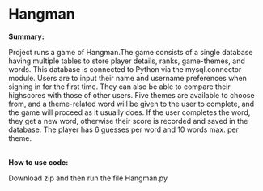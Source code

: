 # Hangman
<b>Summary:</b>
<p>Project runs a game of Hangman.The game consists of a single database having multiple tables to store player details, ranks, game-themes, and words. This database is connected to Python via the mysql.connector module. Users are to input their name and username preferences when signing in for the first time. They can also be able to compare their highscores with those of other users. Five themes are available to choose from, and a theme-related word will be given to the user to complete, and the game will proceed as it usually does. If the user completes the word, they get a new word, otherwise their score is recorded and saved in the database. The player has 6 guesses per word and 10 words max. per theme. 
</p>
<br>
<b>How to use code:</b>
<br>
<p>Download zip and then run the file Hangman.py</p>
<br>
